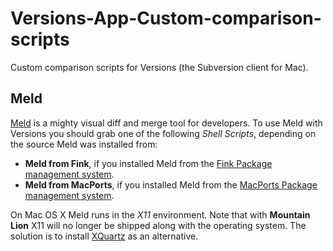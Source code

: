 Versions-App-Custom-comparison-scripts
======================================

Custom comparison scripts for Versions (the Subversion client for Mac).

## Meld

[Meld](http://meldmerge.org/) is a mighty visual diff and merge tool for developers.
To use Meld with Versions you should grab one of the following _Shell Scripts_, depending on the source Meld was installed from:

* __Meld from Fink__, if you installed Meld from the [Fink Package management system](http://www.finkproject.org/).
* __Meld from MacPorts__, if you installed Meld from the [MacPorts Package management system](http://www.macports.org/).

On Mac OS X Meld runs in the _X11_ environment. Note that with __Mountain Lion__ X11 will no longer be shipped along with the operating system. The solution is to install [XQuartz](http://xquartz.macosforge.org/) as an alternative.
